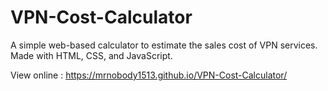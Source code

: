 # VPN-Cost-Calculator
A simple web-based calculator to estimate the sales cost of VPN services. Made with HTML, CSS, and JavaScript.

View online :
https://mrnobody1513.github.io/VPN-Cost-Calculator/
